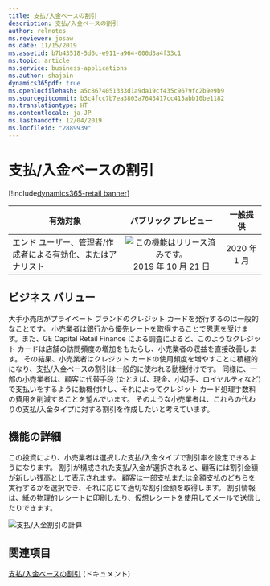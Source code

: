 ```yaml
---
title: 支払/入金ベースの割引
description: 支払/入金ベースの割引
author: relnotes
ms.reviewer: josaw
ms.date: 11/15/2019
ms.assetid: b7b43518-5d6c-e911-a964-000d3a4f33c1
ms.topic: article
ms.service: business-applications
ms.author: shajain
dynamics365pdf: true
ms.openlocfilehash: a5c8674051333d1a9da19cf435c9679fc2b9e9b9
ms.sourcegitcommit: b3c4fcc7b7ea3803a7643417cc415abb10be1182
ms.translationtype: HT
ms.contentlocale: ja-JP
ms.lasthandoff: 12/04/2019
ms.locfileid: "2889939"
---
```

# <a name="tender-based-discounts"></a>支払/入金ベースの割引
[!include[dynamics365-retail banner](../includes/dynamics365-retail.md)]

| 有効対象    |  パブリック プレビュー | 一般提供 | 
| ---------- | :----------: |:----------: |
|エンド ユーザー、管理者/作成者による有効化、またはアナリスト|![この機能はリリース済みです。](/dynamics365-release-plan/media/green-checkmark.png "この機能はリリース済みです。") 2019 年 10 月 21 日| 2020 年 1 月|


## <a name="business-value"></a>ビジネス バリュー
<!-- bv start -->
大手小売店がプライベート ブランドのクレジット カードを発行するのは一般的なことです。 小売業者は銀行から優先レートを取得することで恩恵を受けます。また、GE Capital Retail Finance による調査によると、このようなクレジット カードは店舗の訪問頻度の増加をもたらし、小売業者の収益を直接改善します。 その結果、小売業者はクレジット カードの使用頻度を増やすことに積極的になり、支払/入金ベースの割引は一般的に使われる動機付けです。 同様に、一部の小売業者は、顧客に代替手段 (たとえば、現金、小切手、ロイヤルティなど) で支払いをするように動機付けし、それによってクレジット カード処理手数料の費用を削減することを望んでいます。 そのような小売業者は、これらの代わりの支払/入金タイプに対する割引を作成したいと考えています。
<!-- bv end -->



## <a name="feature-details"></a>機能の詳細
<!--feature detail start -->
この投資により、小売業者は選択した支払/入金タイプで割引率を設定できるようになります。 割引が構成された支払/入金が選択されると、顧客には割引金額が新しい残高として表示されます。 顧客は一部支払または全額支払のどちらを実行するかを選択でき、それに応じて適切な割引金額を取得します。 割引情報は、紙の物理的レシートに印刷したり、仮想レシートを使用してメールで送信したりできます。

![支払/入金割引の計算](media/tender-discounts.png "支払/入金割引の計算")
<!--feature detail end -->










## <a name="see-also"></a>関連項目

[支払/入金ベースの割引](https://docs.microsoft.com/dynamics365/retail/tender_based_discounts) (ドキュメント)
